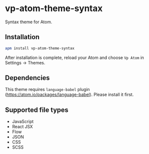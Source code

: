 # vp-atom-theme-syntax

Syntax theme for Atom.

## Installation

```bash
apm install vp-atom-theme-syntax
```

After installation is complete, reload your Atom and choose `Vp Atom` in
Settings -> Themes.

## Dependencies

This theme requires `language-babel` plugin (https://atom.io/packages/language-babel).
Please install it first.

## Supported file types

* JavaScript
* React JSX
* Flow
* JSON
* CSS
* SCSS

